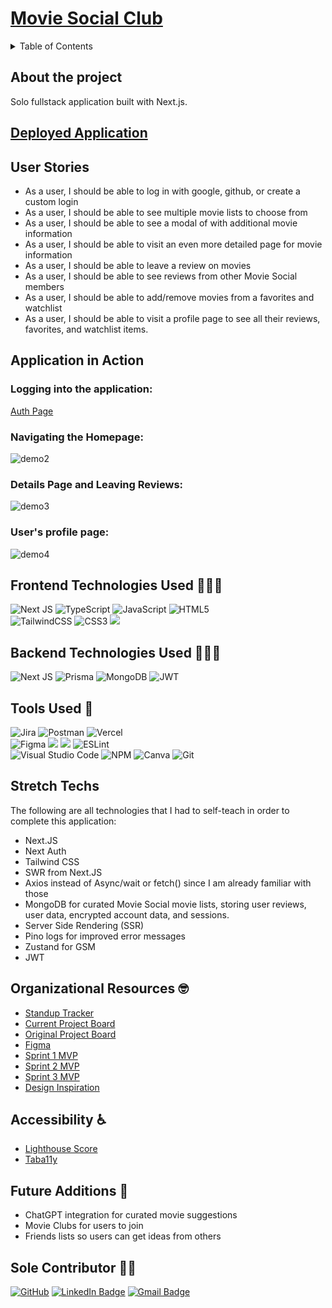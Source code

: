 # [Movie Social Club](https://movie-social-club.vercel.app/)

<details>
  <summary>Table of Contents</summary>
  <ol>
    <li><a href="#about-the-project">About the Project</a></li>
    <li><a href="#deployed-application">Deployed Application</a></li>
    <li><a href="#user-stories">User Stories</a></li>
    <li><a href="#application-in-action">Application in Action</a></li>
    <li><a href="#frontend-technologies-used-">Frontend Technologies Used</a></li>
    <li><a href="#backend-technologies-used-">Backend Technologies Used</a></li>
    <li><a href="#organizational-resources-">Organizational Resources</a></li>
    <li><a href="#tools-used-">Tools Used</a></li>
    <li><a href="#stretch-techs">Stretch Techs</a></li>
    <li><a href="#accessibility-%EF%B8%8F">Accessibility</a></li>
    <li><a href="#future-additions-">Future Additions</a></li>
    <li><a href="#sole-contributor-">Contributor</a></li>
  </ol>
</details>

## About the project
Solo fullstack application built with Next.js.


## [Deployed Application](https://movie-social-club.vercel.app/)

## User Stories
- As a user, I should be able to log in with google, github, or create a custom login
- As a user, I should be able to see multiple movie lists to choose from
- As a user, I should be able to see a modal of with additional movie information
- As a user, I should be able to visit an even more detailed page for movie information
- As a user, I should be able to leave a review on movies
- As a user, I should be able to see reviews from other Movie Social members
- As a user, I should be able to add/remove movies from a favorites and watchlist
- As a user, I should be able to visit a profile page to see all their reviews, favorites, and watchlist items.


## Application in Action
### Logging into the application:
[Auth Page](https://www.loom.com/share/49aa514f005c400587f12e87b56e0d5c?sid=6bbb6eeb-45b4-469d-8bc6-9ff38ba41f95)

### Navigating the Homepage:
![demo2]()

### Details Page and Leaving Reviews:
![demo3]()

### User's profile page:
![demo4](https://www.loom.com/embed/12d6d70821174c0d99b1faf1dc18b135?sid=513c1a0b-469e-49da-8a0e-438f8c1ebb25")


## Frontend Technologies Used 👨🏾‍💻
![Next JS](https://img.shields.io/badge/Next-black?style=for-the-badge&logo=next.js&logoColor=white)
![TypeScript](https://img.shields.io/badge/typescript-%23007ACC.svg?style=for-the-badge&logo=typescript&logoColor=white)
![JavaScript](https://img.shields.io/badge/javascript-%23323330.svg?style=for-the-badge&logo=javascript&logoColor=%23F7DF1E)
![HTML5](https://img.shields.io/badge/html5-%23E34F26.svg?style=for-the-badge&logo=html5&logoColor=white)
<br>
![TailwindCSS](https://img.shields.io/badge/tailwindcss-%2338B2AC.svg?style=for-the-badge&logo=tailwind-css&logoColor=white)
![CSS3](https://img.shields.io/badge/css3-%231572B6.svg?style=for-the-badge&logo=css3&logoColor=white)
<img src="https://img.shields.io/badge/markdown-%23000000.svg?style=for-the-badge&logo=markdown&logoColor=white" />

## Backend Technologies Used 👨🏾‍💻
![Next JS](https://img.shields.io/badge/Next-black?style=for-the-badge&logo=next.js&logoColor=white)
![Prisma](https://img.shields.io/badge/Prisma-3982CE?style=for-the-badge&logo=Prisma&logoColor=white)
![MongoDB](https://img.shields.io/badge/MongoDB-%234ea94b.svg?style=for-the-badge&logo=mongodb&logoColor=white)
![JWT](https://img.shields.io/badge/JWT-black?style=for-the-badge&logo=JSON%20web%20tokens)

## Tools Used 🧮
![Jira](https://img.shields.io/badge/jira-%230A0FFF.svg?style=for-the-badge&logo=jira&logoColor=white)
![Postman](https://img.shields.io/badge/Postman-FF6C37?style=for-the-badge&logo=postman&logoColor=white)
![Vercel](https://img.shields.io/badge/vercel-%23000000.svg?style=for-the-badge&logo=vercel&logoColor=white)
<br>
![Figma](https://img.shields.io/badge/figma-%23F24E1E.svg?style=for-the-badge&logo=figma&logoColor=white)
<img src="https://img.shields.io/badge/Dribbble-EA4C89?style=for-the-badge&logo=dribbble&logoColor=white" />
<img src="https://img.shields.io/badge/VS_Code-007ACC?style=for-the-badge&logo=visual%20studio%20code&logoColor=white"/>
![ESLint](https://img.shields.io/badge/ESLint-4B3263?style=for-the-badge&logo=eslint&logoColor=white)
<br>
![Visual Studio Code](https://img.shields.io/badge/Visual%20Studio%20Code-0078d7.svg?style=for-the-badge&logo=visual-studio-code&logoColor=white)
![NPM](https://img.shields.io/badge/NPM-%23000000.svg?style=for-the-badge&logo=npm&logoColor=white)
![Canva](https://img.shields.io/badge/Canva-%2300C4CC.svg?style=for-the-badge&logo=Canva&logoColor=white)
![Git](https://img.shields.io/badge/git-%23F05033.svg?style=for-the-badge&logo=git&logoColor=white)

## Stretch Techs
The following are all technologies that I had to self-teach in order to complete this application:
- Next.JS
- Next Auth
- Tailwind CSS
- SWR from Next.JS
- Axios instead of Async/wait or fetch() since I am already familiar with those
- MongoDB for curated Movie Social movie lists, storing user reviews, user data, encrypted account data, and sessions.
- Server Side Rendering (SSR)
- Pino logs for improved error messages
- Zustand for GSM
- JWT

## Organizational Resources 🤓
 - [Standup Tracker](https://docs.google.com/spreadsheets/d/15W0ZOf6QuopjNkneR7NCgACKUaP8B5sUfrAjegcO9Bo/edit?usp=sharing)
 - [Current Project Board](https://github.com/orgs/Movie-Social/projects/2/views/1)
 - [Original Project Board](https://github.com/users/kendallm360/projects/9/views/1)
 - [Figma](https://www.figma.com/file/oZAqVK1lRyLbxgsAfVlD1g/Movie-Club?type=design&node-id=0-1&mode=design&t=eOyU4LJwOz8A4WBi-0)
 - [Sprint 1 MVP](https://docs.google.com/document/d/1Kwk03A8VvwA6KMVbE-R77hyDKUV8YLc4AlEuOxlKjLE/edit?usp=sharing)
 - [Sprint 2 MVP](https://docs.google.com/document/d/1h7y-M20puhWu6bIJw2HrhkEELf2f7yn_iA2pQj2snVI/edit?usp=sharing)
 - [Sprint 3 MVP](https://docs.google.com/document/d/1-mC86IrrheNUsP-MZn6ossTd-Sll6nAIFTdfLrVXypA/edit?usp=sharing)
 - [Design Inspiration](https://docs.google.com/document/d/1sxDiycUfwIj-4myQa6dECsee5QxNetZfu_kyMeIu4eo/edit)

## Accessibility ♿️
 - [Lighthouse Score](https://docs.google.com/document/d/1AfWWZpLgxhDDj-k_7DGRWXokUnNZso7ZLMR_vWxoqs8/edit?usp=sharing)
 - [Taba11y](https://docs.google.com/document/d/12DJ_rB4hPe-B3unKoGz-G5979lIOv1QlEIpMuLzzkEU/edit?usp=sharing)

## Future Additions 🔮
- ChatGPT integration for curated movie suggestions
- Movie Clubs for users to join
- Friends lists so users can get ideas from others


## Sole Contributor 💪🏾
  <a href="https://github.com/kendallm360">![GitHub](https://img.shields.io/badge/github-%23121011.svg?style=for-the-badge&logo=github&logoColor=white)</a>
  <a href="https://www.linkedin.com/in/kendall-mcgree/"><img src="https://img.shields.io/badge/LinkedIn-0A66C2?style=for-the-badge&logo=linkedin&logoColor=white" alt="LinkedIn Badge"></a>
  <a href="mailto:mcgreekendall@gmail.com"><img src="https://img.shields.io/badge/Gmail-EA4335?style=for-the-badge&logo=gmail&logoColor=white" alt="Gmail Badge"></a>

